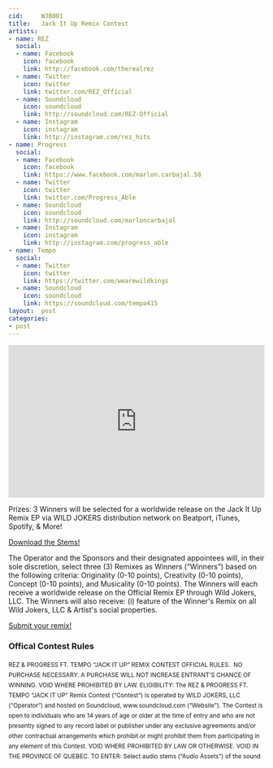 ```yaml
---
cid:     WJB001
title:   Jack It Up Remix Contest
artists: 
- name: REZ
  social:
  - name: Facebook
    icon: facebook
    link: http://facebook.com/therealrez
  - name: Twitter
    icon: twitter
    link: twitter.com/REZ_Official
  - name: Soundcloud
    icon: soundcloud
    link: http://soundcloud.com/REZ-Official
  - name: Instagram
    icon: instagram
    link: http://instagram.com/rez_hits
- name: Progress
  social:
  - name: Facebook
    icon: facebook
    link: https://www.facebook.com/marlon.carbajal.58
  - name: Twitter
    icon: twitter
    link: twitter.com/Progress_Able
  - name: Soundcloud
    icon: soundcloud
    link: http://soundcloud.com/marloncarbajal
  - name: Instagram
    icon: instagram
    link: http://instagram.com/progress_able
- name: Tempo
  social:
  - name: Twitter
    icon: twitter
    link: https://twitter.com/wearewildkings
  - name: Soundcloud
    icon: soundcloud
    link: https://soundcloud.com/tempo415
layout:  post
categories:
- post
---
```


<iframe width="100%" height="300" scrolling="no" frameborder="no" src="https://w.soundcloud.com/player/?url=https%3A//api.soundcloud.com/tracks/196351068&amp;auto_play=false&amp;hide_related=false&amp;show_comments=true&amp;show_user=true&amp;show_reposts=false&amp;visual=true"></iframe>

Prizes: 3 Winners will be selected for a worldwide release on the Jack It Up Remix EP via WILD JOKERS distribution network on Beatport, iTunes, Spotify, & More!

<div class="text-center">
<a href="http://drive.google.com/file/d/0Bz6NCcvu…view?usp=sharing" class="btn btn-primary btn-lg">Download the Stems!</a>
</div>

The Operator and the Sponsors and their designated appointees will, in their sole discretion, select three (3) Remixes as Winners (“Winners”) based on the following criteria: Originality (0-10 points), Creativity (0-10 points), Concept (0-10 points), and Musicality (0-10 points). The Winners will each receive a worldwide release on the Official Remix EP through Wild Jokers, LLC. The Winners will also receive: (i) feature of the Winner's Remix on all Wild Jokers, LLC & Artist's social properties.

<div class="text-center">
<a href="https://soundcloud.com/groups/rez-progress-ft-tempo-jack-it-up-remix-contest" class="btn btn-primary btn-lg">Submit your remix!</a>
</div>

### Offical Contest Rules

<div style="height: 200px;
line-height: 20px;
margin-top: 10px;
overflow-x: auto;
overflow-y: auto;">
<small>
REZ & PROGRESS FT. TEMPO “JACK IT UP” REMIX CONTEST OFFICIAL RULES.  NO PURCHASE NECESSARY. A PURCHASE WILL NOT INCREASE ENTRANT’S CHANCE OF WINNING. VOID WHERE PROHIBITED BY LAW. ELIGIBILITY: The REZ & PROGRESS FT. TEMPO “JACK IT UP” Remix Contest (“Contest”) is operated by WILD JOKERS, LLC (“Operator”) and hosted on Soundcloud, www.soundcloud.com (“Website”). The Contest is open to individuals who are 14 years of age or older at the time of entry and who are not presently signed to any record label or publisher under any exclusive agreements and/or other contractual arrangements which prohibit or might prohibit them from participating in any element of this Contest. VOID WHERE PROHIBITED BY LAW OR OTHERWISE. VOID IN THE PROVINCE OF QUEBEC. TO ENTER: Select audio stems (“Audio Assets”) of the sound recording “JACK IT UP” (“Recording”) featuring the performance of the recording artist REZ & PROGRESS FT. TEMPO(“Artist”) which are available for Contest entrants (“Entrant”) to download. The Audio Assets can be modified and/or mixed with original audio files the Entrant creates for the purpose of creating new assets (the “Submission Materials”) using any platform the Entrant chooses. All Remixes (as defined below) must have elements of the Audio Assets. Entrants must submit their final and complete Submission Materials of the Recording (“Remix”) by uploading the Remix to https://soundcloud.com/groups/rez-progress-ft-tempo-jack-it-up-remix-contest ("Website") between March 24th, 2015 and April 30th, 2015 (“Contest Period”). The computer of the Operator is the official timekeeping device for this Contest. In order to download the Audio Assets and to upload a Remix, Entrants must join the soundcloud group. Follow the online instructions at ****BLOG POST LINK**** to register. ENTRY REQUIREMENTS. No purchase is necessary to enter the Contest. By entering a Remix in the Contest, Entrants hereby warrant and represent that the Remix conforms to the Contest Submission Requirements set forth herein. Entrants agree and acknowledge that no compensation will be paid to them for any reason whatsoever including, but not limited to, entering this Contest or creating a Remix. All Remixes must be in the following file formats: MP3, WAV; and Submissions must meet the following requirements (“Submission Requirements”), and failure to abide by the Submission Requirements is grounds for disqualification in Operator’s sole discretion: Remixes must not contain material which is (or promoting activities which are) harmful, threatening, abusive, disparaging, harassing, vulgar, obscene, hateful, pornographic, or libelous or which has other inappropriate content, or is otherwise objectionable as determined by Operator in its sole discretion; Remixes shall not defame, misrepresent or contain disparaging remarks about any persons, products or companies; Remixes shall not contain materials which are not created entirely by Entrant or which are owned by others (including music "samples" other than the Audio Assets provided through the Website); Entrants shall not use the Audio Assets in any manner or for any purpose other than for entering the Contest; and Remixes shall not be in violation of any law. BY ENTERING A REMIX, ENTRANTS ACKNOWLEDGE THAT REMIXES MAY BE POSTED BY OPERATOR, IN OPERATOR’S DISCRETION. Operator reserves the right to, and may or may not, monitor/screen Remixes prior to posting them to the Website. Entrants acknowledge that Operator has no obligation to use or post any Remixes. By submitting a Remix, Entrants warrant and represent that: (a) the Remix is Entrant’s original work; (b) the Remix has not been previously published; (c) the Remix has not previously received awards; (d) the Remix does not infringe upon the copyrights, trademarks, rights of privacy, publicity or other intellectual property or other rights of any person or entity; (e) Entrant has obtained permission from any person whose name, voice or performance is used in the Remix; and (f) exploitation, use, display or performance of the Remix via any form of media, will not infringe the rights of any third parties. Entrants shall indemnify and hold harmless, Operator and Contest Parties from any claims contrary to or in violation of these warranties and representations. GRANT OF RIGHTS: By entering this Contest, Entrants assign away and transfer (as set forth below) any and all rights in the Submission Materials, including any and all Submission Materials created by Entrants but not submitted as a Remix, and the Remixes on a worldwide, perpetual, irrevocable and royalty-free basis, for any and all purposes including, but not limited to, display, public performance, posting for streaming and/or download, making of derivative works, reproduction, distribution, and all other means of exploitation of the Remixes. Entrants agree that the Operator, or a designee of Operator, shall, from inception, own all right, title and interest in each Remix (including, but not limited to, the copyrights in the sound recording) in perpetuity, free from any claims by Entrant or any other person and all such works shall be deemed "works made for hire" for the Operator or such designee. In the event that an Entrant’s Remix cannot be deemed a “work made for hire,” the Entrant agrees to assign away and transfer any and all rights in their Remix to the Operator, or a designee of Operator. Entrants shall have no ownership rights or interest whatsoever in the applicable Remix, and shall not commercially use or exploit the Remix in any manner whatsoever. Entrant is permitted to use the Audio Assets solely for the creation of Submission Materials and Remixes and participation in this Contest. Notwithstanding anything to the contrary above, as between Entrant and the Operator, or a designee of Operator, each of the Entrants shall own the rights to the original elements of such Remixes as are created by that Entrant, when such original elements are separated from the Audio Assets and so long as such original elements do not infringe the Contest Parties rights in the Audio Assets. By entering this Contest, each Entrant agrees: (i) that Contest Parties have the right to use the Entrant’s Remixes and Entrant’s name and likeness in any and all media in and in connection with promotion, publicity, marketing and advertising for and by Contest Parties, and in connection with this Contest or other promotions by Contest Parties as Contest Parties see fit without any further notification or compensation to or of the Entrant; (ii) that Contest Parties shall have no obligation (express or implied) to use any Remixes in any manner and Entrants shall not be entitled to any damages or other relief by reason of Contest Parties use or non-use of a Remixes; (iii) to be bound by these Contest Official Rules; (iv) that Entrants may be contacted by Contest Parties regarding this Contest; and (v) to indemnify and hold Contest Parties harmless from any and all claims, demands, causes of action and judgments (including attorney’s fees, court costs and expert’s fees) arising out of or relating to any breach by Entrant of the terms and conditions of these Contest Official Rules, including any representations and warranties made herein. By entering this Contest, each Entrant agrees to sign and deliver to Contest Parties such documents as Contest Parties may reasonably require to effectuate the rights and obligations granted in these Contest Official Rules. SELECTION OF WINNERS: Remixes will be posted on the Website during the Contest Period; thereby allowing Operators, Artists, and Visitors to listen for their favorite Remixes. The Operator and the Sponsors and their designated appointees will, in their sole discretion, select three (3) Remixes as Winners (“Winners”) based on the following criteria: Originality (0-10 points), Creativity (0-10 points), Concept (0-10 points), and Musicality (0-10 points). The Winners will each receive a worldwide release on the Official Remix EP through Wild Jokers, LLC. The Winners will also receive: (i) feature of the Winner's Remix on all Wild Jokers, LLC & Artist's social properties. Approximate combined retail value of all prizes is Fifty United States Dollars ($50.00 USD). The approximate retail value of the prizes represents Sponsor’s good faith determination. That determination is final and binding and cannot be appealed. If the actual value of the prizes turns out to be less than the stated approximate retail value, the difference will not be awarded in cash. The Winners and Popular Vote Winners (hereinafter collectively referred to as the “Winning Entries”) will be selected between April 30, 2015 and May 10, 2015. The Winning Entries will be posted on the Website on or about May 10, 2015. The Winners may be selected from all the Remix entries. Entrants acknowledge that the Contest Parties shall have no obligations, financial or otherwise, to the Winning Entries, except for those explicitly set forth in these Contest Official Rules. Entrants give the Operator the right to transmit the Winning Entries personal identifying information to the Artist or to other Contest Parties for the purposes of facilitating the award of the contest prizes. Other prizes may be determined at the discretion of the Operator and the Sponsors and their designated appointees. Entrants agree that the Operator has the sole right to decide all matters and disputes arising from this Contest and that all decisions of Operator and the Sponsors are final and binding. GENERAL TERMS: Entrants and Winning Entries are solely responsible for the payment of any taxes on any respective prizes. No cash equivalent or substitution of any prize is offered, except at the sole discretion of the Operator. Prizes are non-transferable, and non-refundable. Prior to the posting or other announcement, any potential Winning Entries will be notified by phone and/or e-mail and each Winning Entry will be required to complete, sign and return a Distribution Agreement with Operator. Each Winning Entry will also be required to send a copy of his/her passport, driver’s license, birth certificate or other official legal or government document, as proof of age and residency. In the event that a Winning Entry is a minor (under the age of 18), then the parents or legal guardian of such minor Winning Entry will be required to sign and return the Distribution Agreement as a condition of such minor Winning Entry being declared a Winning Entry. If a Winning Entry cannot be contacted within five (5) calendar days of first notification attempt; or if the prize notification is returned as undeliverable; or if a Winning Entry rejects his/her prize; or, in the event of noncompliance by a Winning Entry with these Contest Official Rules; or if the Distribution Agreement is not properly executed, then that Winning Entry shall be disqualified as a Winner, as applicable, and shall forfeit the applicable prize(s); in addition, an alternate Entrant may be selected as determined by the Operator and the Contest Parties from all remaining eligible Entrants to replace the disqualified Winning Entry. If a prize, or any portion thereof, cannot be awarded for any reason, such prize will be forfeited. By participating in the Contest, Entrants release Operator, Sponsors, Artist and Contest Parties from any and all claims, damages or liabilities arising from or relating to such Entrant’s participation in the Contest, and agree to resolve any dispute individually, without resort to any class action. By accepting a prize in the Contest, the Winners agree that the Operator, the Artist and Contest Parties shall not be liable for any loss or injury resulting from participation in the Contest, acceptance or use of any prize, or any travel related thereto. The Winner and each Winner grants permission to Operator and those acting under its authority to use his/her name, photograph, voice and/or likeness, for advertising and/or publicity purposes, as well as the Submission in any and all media now known or hereinafter invented without territorial or time limitations and without compensation. If for any reason the Contest is not capable of running as planned, including infection by computer virus, bugs, tampering, unauthorized intervention, fraud, technical failures, or any other causes which corrupt or affect the administration, security, fairness, integrity or proper conduct of the Contest, Operator reserves the right, in its sole discretion, to cancel, modify or terminate the Contest. This Contest is governed by the laws of the state of New Jersey, U.S.A. By entering, Entrants consent to the jurisdiction and venue of the federal, state and local courts located in New Jersey, U.S.A. for the resolution of any disputes. Sponsors reserves the right, in their sole discretion, to substitute a comparable prize of like or greater value for any prize, or to pay any Winner or Popular Vote Winner a cash equivalent (the value of which shall be determined by Sponsors in their sole discretion), for any reason. LIMITATIONS OF LIABILITY AND RELEASE: No liability or responsibility is assumed by Operator, Sponsors, Artist or Contest Parties resulting from Entrants’ participation in or attempt to participate in the Contest or downloading any information in connection with participating in the Contest. No responsibility or liability is assumed by the Operator, Sponsors, Artist or Contest Parties for technical problems or technical malfunction which may affect the operation of the Contest, including but not limited to any of the following occurrences: hardware or software errors; faulty computer, telephone, cable, satellite, network, electronic, wireless or Internet connectivity or other online communication problems; errors or limitations of any Internet service providers, servers, hosts or providers; garbled, jumbled or faulty data transmissions; failure of any e-mail transmissions to be sent to or received; lost, late, delayed or intercepted e-mail transmissions; inaccessibility of the Website, in whole or in part for any reason; traffic congestions on the Internet or the Website; unauthorized human or non-human intervention of the operation of the Contest, including without limitation, unauthorized tampering, hacking, theft, virus, bugs, worms; or destruction of any aspect of the Contest, or loss, miscount, misdirection, inaccessibility or unavailability of an account used in connection with the Contest. Operator and Sponsors are not responsible for any typographical errors in the announcement of prizes or these Contest Official Rules, or any inaccurate or incorrect data contained on the Website. Use of the Website is at Entrant’s own risk. Operator and the Contest Parties are not responsible for any personal injury to Entrant or property damage or losses of any kind which may be sustained to Entrant’s or any other person's computer equipment resulting from participation in the Contest, use of the Website or the download of the Audio Assets or any information from the Website. Operator and Sponsors are not responsible for any attempt by an Entrant or other individual to deliberately damage or undermine the legitimate operation of this Contest, including but not limited to any fraudulent claims, which may be a violation of criminal and civil laws. Should such an attempt be made, Operator reserves the right to seek remedies and damages from any such individual, to the fullest extent permitted by law, including criminal prosecution. Operator’s and Sponsors’ failure to enforce any term of these Contest Official Rules shall not constitute a waiver of that provision. Entrants engaging in any of the foregoing activities may be disqualified in Operator’s sole discretion.  WINNERS LIST: For the names of Winning Entries see ****BLOG POST**** after April 30, 2015. OPERATOR: Wild Jokers, LLC, 144 Mountainside Dr., Randolph, NJ 07869
</small>
</div>